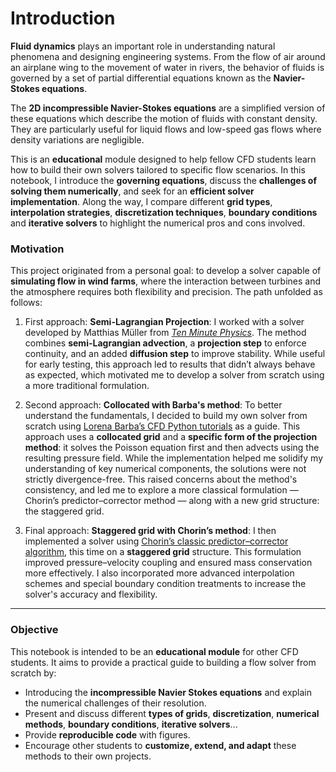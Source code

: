 # Introduction

**Fluid dynamics** plays an important role in understanding natural phenomena and designing engineering systems. From the flow of air around an airplane wing to the movement of water in rivers, the behavior of fluids is governed by a set of partial differential equations known as the **Navier-Stokes equations**.

The  **2D incompressible Navier-Stokes equations** are a simplified version of these equations which describe the motion of fluids with constant density. They are particularly useful for liquid flows and low-speed gas flows where density variations are negligible.

This is an **educational** module designed to help fellow CFD students learn how to build their own solvers tailored to specific flow scenarios. In this notebook, I introduce the **governing equations**, discuss the **challenges of solving them numerically**, and seek for an **efficient solver implementation**. Along the way, I compare different **grid types**, **interpolation strategies**, **discretization techniques**, **boundary conditions** and **iterative solvers** to highlight the numerical pros and cons involved. 
 
### Motivation

This project originated from a personal goal: to develop a solver capable of **simulating flow in wind farms**, where the interaction between turbines and the atmosphere requires both flexibility and precision. The path unfolded as follows:

1. First approach: **Semi-Lagrangian Projection**: I worked with a solver developed by Matthias Müller from [*Ten Minute Physics*][muller]. The method combines **semi-Lagrangian advection**, a **projection step** to enforce continuity, and an added **diffusion step** to improve stability. While useful for early testing, this approach led to results that didn’t always behave as expected, which motivated me to develop a solver from scratch using a more traditional formulation.

2. Second approach: **Collocated with Barba's method**: To better understand the fundamentals, I decided to build my own solver from scratch using [Lorena Barba’s CFD Python tutorials][barba] as a guide. This approach uses a **collocated grid** and a **specific form of the projection method**: it solves the Poisson equation first and then advects using the resulting pressure field. While the implementation helped me solidify my understanding of key numerical components, the solutions were not strictly divergence-free. This raised concerns about the method's consistency, and led me to explore a more classical formulation — Chorin’s predictor–corrector method — along with a new grid structure: the staggered grid.

3. Final approach: **Staggered grid with Chorin’s method**: I then implemented a solver using [Chorin’s classic predictor–corrector algorithm][chorin], this time on a **staggered grid** structure. This formulation improved pressure–velocity coupling and ensured mass conservation more effectively. I also incorporated more advanced interpolation schemes and special boundary condition treatments to increase the solver's accuracy and flexibility.

---
[muller]: https://github.com/matthias-research/pages/blob/master/tenMinutePhysics/17-fluidSim.html "Matthias Müller's Ten Minute Physics: Fluid Simulation"
[barba]: https://github.com/barbagroup/CFDPython "Lorena Barba's CFD Python Tutorials"
[chorin]: https://math.berkeley.edu/~chorin/chorin68.pdf "A.J. Chorin (1968) – Numerical Solution of the Navier-Stokes Equations"


### Objective

This notebook is intended to be an **educational module** for other CFD students. It aims to provide a practical guide to building a flow solver from scratch by:

- Introducing the **incompressible Navier Stokes equations** and explain the numerical challenges of their resolution.   
- Present and discuss different **types of grids**, **discretization**, **numerical methods**, **boundary conditions**, **iterative solvers**...   
- Provide **reproducible code** with figures. 
- Encourage other students to **customize, extend, and adapt** these methods to their own projects.



